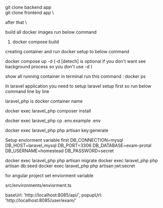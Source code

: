 git clone backend app \
git clone frontend app \

after that \

build all docker images run below command  

1) docker compose build 

creating container and run docker setup to below command  

docker compose up -d (-d [detech] is optional if you don't want see background process so you don't use -d )

show all running container in terminal run this command  : docker ps  


In laravel application you need to setup laravel setup first so run below command line by line

laravel_php is docker container name 

docker exec laravel_php composer install

docker exec laravel_php cp .env.example .env

docker exec laravel_php php artisan key:generate


Setup enviorment variable first 
DB_CONNECTION=mysql
DB_HOST=laravel_mysql
DB_PORT=3306
DB_DATABASE=exam-protal
DB_USERNAME=homestead
DB_PASSWORD=secret

docker exec laravel_php php artisan migrate
docker exec laravel_php php artisan db:seed
docker exec laravel_php php artisan jwt:secret



for angular project set enviorment variable 

src/environments/enviorment.ts

baseUrl: 'http://localhost:8085/api/',
popupUrl: 'http://localhost:8085/user/exam/'


